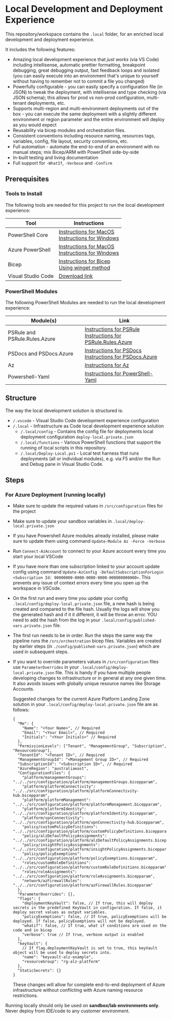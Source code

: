 # Local Development and Deployment Experience

This repository/workspace contains the `.local` folder, for an enriched local development and deployment experience.

It includes the following features:

- Amazing local development experience that _just works_ (via VS Code) including intellisense, automatic prettier formatting, breakpoint debugging, great debugging output, fast feedback loops and isolated (you can easily execute into an environment that's unique to yourself without having to remember not to commit a file you changed)
- Powerfully configurable - you can easily specify a configuration file (in JSON) to tweak the deployment, with intellisense and type checking (via JSON schema); this allows for prod vs non-prod configuration, multi-tenant deployments, etc.
- Supports multi-region and multi-environment deployments out of the box - you can execute the same deployment with a slightly different environment or region parameter and the entire environment will deploy as you would expect
- Reusability via bicep modules and orchestration files.
- Consistent conventions including resource naming, resources tags, variables, config, file layout, security conventions, etc.
- Full automation - automate the end-to-end of an environment with no manual steps; mix Bicep/ARM with PowerShell side-by-side
- In-built testing and living documentation
- Full support for `-WhatIf`, `-Verbose` and `-Confirm`

## Prerequisites

### Tools to Install

The following tools are needed for this project to run the local development experience:

| Tool               | Instructions                                                                                                                                                                                                                                                                                                                |
| ------------------ | --------------------------------------------------------------------------------------------------------------------------------------------------------------------------------------------------------------------------------------------------------------------------------------------------------------------------- |
| PowerShell Core    | [Instructions for MacOS](https://docs.microsoft.com/en-us/powershell/scripting/install/installing-powershell-on-macos?view=powershell-7.2&viewFallbackFrom=powershell-6)<br>[Instructions for Windows](https://learn.microsoft.com/en-us/powershell/scripting/install/installing-powershell-on-windows?view=powershell-7.3) |
| Azure PowerShell   | [Instructions for MacOS](https://docs.microsoft.com/en-us/powershell/azure/install-az-ps?view=azps-9.4.0)<br>[Instructions for Windows](https://learn.microsoft.com/en-us/powershell/azure/install-az-ps?view=azps-9.4.0)                                                                                                   |
| Bicep              | [Instructions for Bicep](https://learn.microsoft.com/en-us/azure/azure-resource-manager/bicep/install#azure-powershell)<br>[Using winget method](https://winget.run/pkg/Microsoft/Bicep)                                                                                                                                    |
| Visual Studio Code | [Download link](https://code.visualstudio.com/)                                                                                                                                                                                                                                                                             |

### PowerShell Modules

The following PowerShell Modules are needed to run the local development experience:

| Module(s)                     | Link                                                                                                                                                                                                                    |
| ----------------------------- | ----------------------------------------------------------------------------------------------------------------------------------------------------------------------------------------------------------------------- |
| PSRule and PSRule.Rules.Azure | [Instructions for PSRule](https://microsoft.github.io/PSRule/v2/install-instructions/#installing-locally)<br>[Instructions for PSRule.Rules.Azure](https://azure.github.io/PSRule.Rules.Azure/install/#with-powershell) |
| PSDocs and PSDocs.Azure       | [Instructions for PSDocs](https://github.com/microsoft/PSDocs/blob/main/docs/install-instructions.md)<br>[Instructions for PSDocs.Azure](https://github.com/Azure/PSDocs.Azure/blob/main/docs/install-instructions.md)  |
| Az                            | [Instructions for Az](https://learn.microsoft.com/en-us/powershell/azure/install-azure-powershell?view=azps-10.1.0)                                                                                                     |
| Powershell-Yaml               | [Instructions for PowerShell-Yaml](https://www.powershellgallery.com/packages/powershell-yaml)                                                                                                                          |

## Structure

The way the local development solution is structured is:

- `/.vscode` - Visual Studio Code development experience configuration
- `/.local` - Infrastructure as Code local development experience solution
  - `/.local/config` - Contains the config file for deployments local deployment configuration `deploy-local.private.json`
  - `/.local/functions` - Various PowerShell functions that support the running of local scripts in this repository.
  - `/.local/Deploy-Local.ps1` - Local test harness that runs deployments (all or individual modules), e.g. via F5 and/or the Run and Debug pane in Visual Studio Code.

## Steps

### For Azure Deployment (running locally)

- Make sure to update the required values in `/src/configuration` files for the project
- Make sure to update your sandbox variables in `.local/deploy-local.private.json`
- If you have Powershell Azure modules already installed, please make sure to update them using command `Update-Module Az -Force -Verbose`
- Run `Connect-AzAccount` to connect to your Azure account every time you start your local VSCode
- If you have more than one subscription linked to your account update config using command `Update-AzConfig -DefaultSubscriptionForLogin <Subscription Id: 00000000-0000-0000-0000-000000000000>`. This prevents any issue of context errors every time you open up the workspace in VSCode.
- On the first run and every time you update your config `.local/config/deploy-local.private.json` file, a new hash is being created and compared to the file hash. Usually the logs will show you the generated hash and if it it different, it will be throw an error. YOU need to add the hash from the log in your `.local/config/published-vars.private.json` file.
- The first run needs to be in order. Run the steps the same way the pipeline runs the `/src/orchestration` bicep files. Variables are created by earlier steps (in `./config/published-vars.private.json`) which are used in subsequent steps.
- If you want to override parameters values in `/src/configuration` files use `ParameterOverrides` in your `.local/config/deploy-local.private.json` file. This is handy if you have multiple people developing changes to infrastructure or in general at any one given time. It also avoids issues with globally unique resource names like Storage Accounts.

  Suggested changes for the current Azure Platform Landing Zone solution in your `.local/config/deploy-local.private.json` file are as follows:

  ```jsonc
  {
    "Me": {
      "Name": "<Your Name>", // Required
      "Email": "<Your Email>", // Required
      "Initials": "<Your Initials>" // Required
    },
    "PermissionLevels": ["Tenant", "ManagementGroup", "Subscription", "ResourceGroup"],
    "TenantId": "<Tenant ID>", // Required
    "ManagementGroupId": "<Management Group ID>", // Required
    "SubscriptionId": "<Subscription ID>", // Required
    "AzureRegion": "australiaeast",
    "ConfigurationFiles": {
      "platform/managementGroups": "../../src/configuration/platform/managementGroups.bicepparam",
      "platform/platformConnectivity": "../../src/configuration/platform/platformConnectivity-hub.bicepparam",
      "platform/platformManagement": "../../src/configuration/platform/platformManagement.bicepparam",
      "platform/platformIdentity": "../../src/configuration/platform/platformIdentity.bicepparam",
      "platform/vpnConnectivity": "../../src/configuration/platform/vpnConnectivity-hub.bicepparam",
      "policy/customPolicyDefinitions": "../../src/configuration/platform/customPolicyDefinitions.bicepparam",
      "policy/alzDefaultPolicyAssignments": "../../src/configuration/platform/alzDefaultPolicyAssignments.bicepparam",
      "policy/insightPolicyAssignments": "../../src/configuration/platform/insightPolicyAssignments.bicepparam",
      "policy/policyExemptions": "../../src/configuration/platform/policyExemptions.bicepparam",
      "roles/customRoleDefinitions": "../../src/configuration/platform/customRoleDefinitions.bicepparam",
      "roles/roleAssignments": "../../src/configuration/platform/roleAssignments.bicepparam",
      "network/azFirewallRules": "../../src/configuration/platform/azFirewallRules.bicepparam"
    },
    "ParameterOverrides": {},
    "flags": {
      "deploymentKeyVault": false, // If true, this will deploy secrets in the predefined KeyVault in configuration. If false, it deploy secret values as output variables.
      "policyExemptions": false, // If true, policyExemptions will be deployed. If false, policyExemptions will not be deployed.
      "whatif": false, // If true, what if conditions are used on the code and in bicep
      "verbose": true // If true, verbose output is enabled
    },
    "keyVault": {
      // If flag.deploymentKeyVault is set to true, this keyVault object will be used to deploy secrets into.
      "name": "keyvault-alz-example",
      "resourceGroup": "rg-alz-platform"
    },
    "StaticSecrets": {}
  }
  ```

  These changes will allow for complete end-to-end deployment of Azure infrastructure without conflicting with Azure naming resource restrictions.

Running locally should only be used on **sandbox/lab environments only**. Never deploy from IDE/code to any customer environment.
